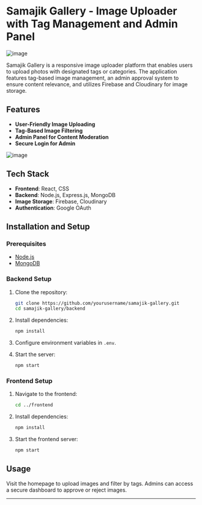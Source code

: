 # Samajik Gallery - Image Uploader with Tag Management and Admin Panel

![image](https://github.com/user-attachments/assets/0bb54a08-c4a8-4e76-8b20-32b5b6590db7)


Samajik Gallery is a responsive image uploader platform that enables users to upload photos with designated tags or categories. The application features tag-based image management, an admin approval system to ensure content relevance, and utilizes Firebase and Cloudinary for image storage.

## Features

- **User-Friendly Image Uploading**
- **Tag-Based Image Filtering**
- **Admin Panel for Content Moderation**
- **Secure Login for Admin**

![image](https://github.com/user-attachments/assets/b787e8e9-201c-44f3-a2b6-c845e8e7ecf2)


## Tech Stack

- **Frontend**: React, CSS
- **Backend**: Node.js, Express.js, MongoDB
- **Image Storage**: Firebase, Cloudinary
- **Authentication**: Google OAuth

## Installation and Setup

### Prerequisites

- [Node.js](https://nodejs.org/)
- [MongoDB](https://www.mongodb.com/)

### Backend Setup

1. Clone the repository:
    ```bash
    git clone https://github.com/yourusername/samajik-gallery.git
    cd samajik-gallery/backend
    ```

2. Install dependencies:
    ```bash
    npm install
    ```

3. Configure environment variables in `.env`.

4. Start the server:
    ```bash
    npm start
    ```

### Frontend Setup

1. Navigate to the frontend:
    ```bash
    cd ../frontend
    ```

2. Install dependencies:
    ```bash
    npm install
    ```

3. Start the frontend server:
    ```bash
    npm start
    ```

## Usage

Visit the homepage to upload images and filter by tags. Admins can access a secure dashboard to approve or reject images.

---
